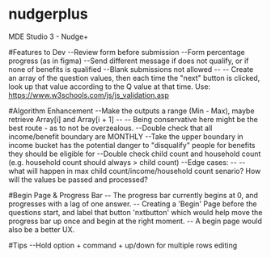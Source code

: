 # nudgerplus
MDE Studio 3 - Nudge+

#Features to Dev
--Review form before submission
--Form percentage progress (as in figma) 
--Send different message if does not qualify, or if none of benefits is qualified
--Blank submissions not allowed
-- -- Create an array of the question values, then each time the "next" button is clicked, look up that value according to the Q value at that time. Use: https://www.w3schools.com/js/js_validation.asp

#Algorithm Enhancement
--Make the outputs a range (Min - Max), maybe retrieve Array[i] and Array[i + 1]
-- -- Being conservative here might be the best route - as to not be overzealous.
--Double check that all income/benefit boundary are MONTHLY
--Take the upper boundary in income bucket has the potential danger to "disqualify" people for benefits they should be eligible for
--Double check child count and household count (e.g. household count should always > child count)
--Edge cases: 
-- -- what will happen in max child count/income/household count senario? How will the values be passed and processed?

#Begin Page & Progress Bar
-- The progress bar currently begins at 0, and progresses with a lag of one answer.
-- Creating a 'Begin' Page before the  questions start, and label that button 'nxtbutton' which would help move the progress bar up once and begin at the right moment. 
-- A begin page would also be a better UX. 

#Tips
--Hold option + command + up/down for multiple rows editing
